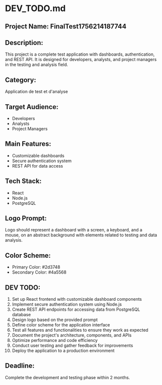 # DEV_TODO.md

## Project Name: FinalTest1756214187744

## Description:
This project is a complete test application with dashboards, authentication, and REST API. It is designed for developers, analysts, and project managers in the testing and analysis field.

## Category:
Application de test et d'analyse

## Target Audience:
- Developers
- Analysts
- Project Managers

## Main Features:
- Customizable dashboards
- Secure authentication system
- REST API for data access

## Tech Stack:
- React
- Node.js
- PostgreSQL

## Logo Prompt:
Logo should represent a dashboard with a screen, a keyboard, and a mouse, on an abstract background with elements related to testing and data analysis.

## Color Scheme:
- Primary Color: #2d3748
- Secondary Color: #4a5568

## DEV TODO:
1. Set up React frontend with customizable dashboard components
2. Implement secure authentication system using Node.js
3. Create REST API endpoints for accessing data from PostgreSQL database
4. Design logo based on the provided prompt
5. Define color scheme for the application interface
6. Test all features and functionalities to ensure they work as expected
7. Document the project's architecture, components, and APIs
8. Optimize performance and code efficiency
9. Conduct user testing and gather feedback for improvements
10. Deploy the application to a production environment

## Deadline:
Complete the development and testing phase within 2 months.